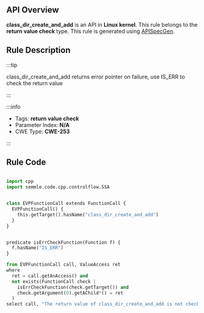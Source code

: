---
---


## API Overview
**class_dir_create_and_add** is an API in **Linux kernel**. This rule belongs to the **return value check** type. This rule is generated using [APISpecGen](../../tools/APISpecGen).
## Rule Description

:::tip

class_dir_create_and_add returns error pointer on failure, use IS_ERR to check the return value

:::

:::info

- Tags: **return value check**
- Parameter Index: **N/A**
- CWE Type: **CWE-253**

:::

## Rule Code
```python

import cpp
import semmle.code.cpp.controlflow.SSA


class EVPFunctionCall extends FunctionCall {
  EVPFunctionCall() {
    this.getTarget().hasName("class_dir_create_and_add")
  }
}


predicate isErrCheckFunction(Function f) {
  f.hasName("IS_ERR") 
}

from EVPFunctionCall call, ValueAccess ret
where
  ret = call.getAnAccess() and
  not exists(FunctionCall check |
    isErrCheckFunction(check.getTarget()) and
    check.getArgument(0).getAChild*() = ret
  )
select call, "The return value of class_dir_create_and_add is not checked with IS_ERR."
    
```